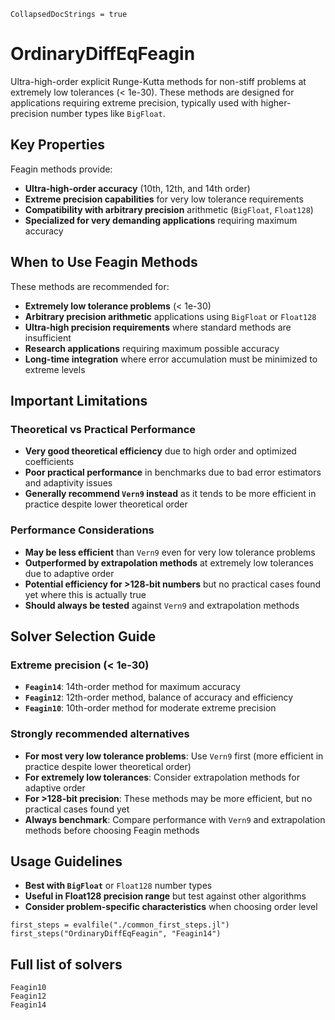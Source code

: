 ```@meta
CollapsedDocStrings = true
```

# OrdinaryDiffEqFeagin

Ultra-high-order explicit Runge-Kutta methods for non-stiff problems at extremely low tolerances (< 1e-30). These methods are designed for applications requiring extreme precision, typically used with higher-precision number types like `BigFloat`.

## Key Properties

Feagin methods provide:

  - **Ultra-high-order accuracy** (10th, 12th, and 14th order)
  - **Extreme precision capabilities** for very low tolerance requirements
  - **Compatibility with arbitrary precision** arithmetic (`BigFloat`, `Float128`)
  - **Specialized for very demanding applications** requiring maximum accuracy

## When to Use Feagin Methods

These methods are recommended for:

  - **Extremely low tolerance problems** (< 1e-30)
  - **Arbitrary precision arithmetic** applications using `BigFloat` or `Float128`
  - **Ultra-high precision requirements** where standard methods are insufficient
  - **Research applications** requiring maximum possible accuracy
  - **Long-time integration** where error accumulation must be minimized to extreme levels

## Important Limitations

### Theoretical vs Practical Performance

  - **Very good theoretical efficiency** due to high order and optimized coefficients
  - **Poor practical performance** in benchmarks due to bad error estimators and adaptivity issues
  - **Generally recommend `Vern9` instead** as it tends to be more efficient in practice despite lower theoretical order

### Performance Considerations

  - **May be less efficient** than `Vern9` even for very low tolerance problems
  - **Outperformed by extrapolation methods** at extremely low tolerances due to adaptive order
  - **Potential efficiency for >128-bit numbers** but no practical cases found yet where this is actually true
  - **Should always be tested** against `Vern9` and extrapolation methods

## Solver Selection Guide

### Extreme precision (< 1e-30)

  - **`Feagin14`**: 14th-order method for maximum accuracy
  - **`Feagin12`**: 12th-order method, balance of accuracy and efficiency
  - **`Feagin10`**: 10th-order method for moderate extreme precision

### Strongly recommended alternatives

  - **For most very low tolerance problems**: Use `Vern9` first (more efficient in practice despite lower theoretical order)
  - **For extremely low tolerances**: Consider extrapolation methods for adaptive order
  - **For >128-bit precision**: These methods may be more efficient, but no practical cases found yet
  - **Always benchmark**: Compare performance with `Vern9` and extrapolation methods before choosing Feagin methods

## Usage Guidelines

  - **Best with `BigFloat`** or `Float128` number types
  - **Useful in Float128 precision range** but test against other algorithms
  - **Consider problem-specific characteristics** when choosing order level

```@eval
first_steps = evalfile("./common_first_steps.jl")
first_steps("OrdinaryDiffEqFeagin", "Feagin14")
```

## Full list of solvers

```@docs
Feagin10
Feagin12
Feagin14
```
